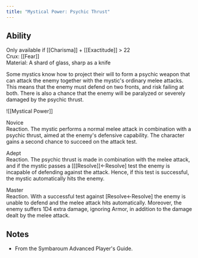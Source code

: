 ```yaml
---
title: "Mystical Power: Psychic Thrust"
---
```

## Ability
Only available if [[Charisma]] + [[Exactitude]] > 22<br>Crux: [[Fear]]<br>Material: A shard of glass, sharp as a knife

Some mystics know how to project their will to form a psychic weapon that can attack the enemy together with the mystic's ordinary melee attacks. This means that the enemy must defend on two fronts, and risk failing at both. There is also a chance that the enemy will be paralyzed or severely damaged by the psychic thrust.

![[Mystical Power]]

Novice<br>Reaction. The mystic performs a normal melee attack in combination with a psychic thrust, aimed at the enemy's defensive capability. The character gains a second chance to succeed on the attack test.

Adept<br>Reaction. The psychic thrust is made in combination with the melee attack, and if the mystic passes a \[[[Resolve]]←Resolve\] test the enemy is incapable of defending against the attack. Hence, if this test is successful, the mystic automatically hits the enemy.

Master<br>Reaction. With a successful test against \[Resolve←Resolve\] the enemy is unable to defend and the melee attack hits automatically. Moreover, the enemy suffers 1D4 extra damage, ignoring Armor, in addition to the damage dealt by the melee attack.
## Notes
* From the Symbaroum Advanced Player's Guide.